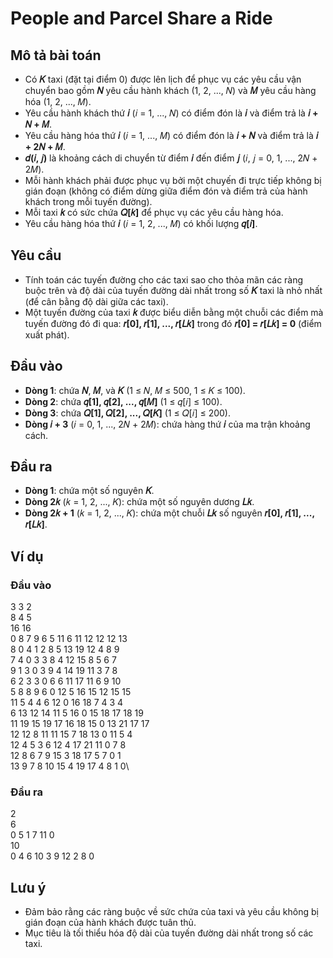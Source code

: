 # People and Parcel Share a Ride

## Mô tả bài toán

- Có **𝐾** taxi (đặt tại điểm 0) được lên lịch để phục vụ các yêu cầu vận chuyển bao gồm **𝑁** yêu cầu hành khách (1, 2, ..., 𝑁) và **𝑀** yêu cầu hàng hóa (1, 2, ..., 𝑀).
- Yêu cầu hành khách thứ **𝑖** (𝑖 = 1, ..., 𝑁) có điểm đón là **𝑖** và điểm trả là **𝑖 + 𝑁 + 𝑀**.
- Yêu cầu hàng hóa thứ **𝑖** (𝑖 = 1, ..., 𝑀) có điểm đón là **𝑖 + 𝑁** và điểm trả là **𝑖 + 2𝑁 + 𝑀**.
- **𝑑(𝑖, 𝑗)** là khoảng cách di chuyển từ điểm **𝑖** đến điểm **𝑗** (𝑖, 𝑗 = 0, 1, ..., 2𝑁 + 2𝑀).
- Mỗi hành khách phải được phục vụ bởi một chuyến đi trực tiếp không bị gián đoạn (không có điểm dừng giữa điểm đón và điểm trả của hành khách trong mỗi tuyến đường).
- Mỗi taxi **𝑘** có sức chứa **𝑄[𝑘]** để phục vụ các yêu cầu hàng hóa.
- Yêu cầu hàng hóa thứ **𝑖** (𝑖 = 1, 2, ..., 𝑀) có khối lượng **𝑞[𝑖]**.

## Yêu cầu

- Tính toán các tuyến đường cho các taxi sao cho thỏa mãn các ràng buộc trên và độ dài của tuyến đường dài nhất trong số **𝐾** taxi là nhỏ nhất (để cân bằng độ dài giữa các taxi).
- Một tuyến đường của taxi **𝑘** được biểu diễn bằng một chuỗi các điểm mà tuyến đường đó đi qua: **𝑟[0], 𝑟[1], ..., 𝑟[𝐿𝑘]** trong đó **𝑟[0] = 𝑟[𝐿𝑘] = 0** (điểm xuất phát).

## Đầu vào

- **Dòng 1**: chứa **𝑁**, **𝑀**, và **𝐾** (1 ≤ 𝑁, 𝑀 ≤ 500, 1 ≤ 𝐾 ≤ 100).
- **Dòng 2**: chứa **𝑞[1], 𝑞[2], ..., 𝑞[𝑀]** (1 ≤ 𝑞[𝑖] ≤ 100).
- **Dòng 3**: chứa **𝑄[1], 𝑄[2], ..., 𝑄[𝐾]** (1 ≤ 𝑄[𝑖] ≤ 200).
- **Dòng 𝑖 + 3** (𝑖 = 0, 1, ..., 2𝑁 + 2𝑀): chứa hàng thứ **𝑖** của ma trận khoảng cách.

## Đầu ra

- **Dòng 1**: chứa một số nguyên **𝐾**.
- **Dòng 2𝑘** (𝑘 = 1, 2, ..., 𝐾): chứa một số nguyên dương **𝐿𝑘**.
- **Dòng 2𝑘 + 1** (𝑘 = 1, 2, ..., 𝐾): chứa một chuỗi **𝐿𝑘** số nguyên **𝑟[0], 𝑟[1], ..., 𝑟[𝐿𝑘]**.

## Ví dụ

### Đầu vào
3 3 2 \
8 4 5 \
16 16 \
0 8 7 9 6 5 11 6 11 12 12 12 13\
8 0 4 1 2 8 5 13 19 12 4 8 9\
7 4 0 3 3 8 4 12 15 8 5 6 7\
9 1 3 0 3 9 4 14 19 11 3 7 8\
6 2 3 3 0 6 6 11 17 11 6 9 10\
5 8 8 9 6 0 12 5 16 15 12 15 15\
11 5 4 4 6 12 0 16 18 7 4 3 4\
6 13 12 14 11 5 16 0 15 18 17 18 19\
11 19 15 19 17 16 18 15 0 13 21 17 17\
12 12 8 11 11 15 7 18 13 0 11 5 4\
12 4 5 3 6 12 4 17 21 11 0 7 8\
12 8 6 7 9 15 3 18 17 5 7 0 1\
13 9 7 8 10 15 4 19 17 4 8 1 0\


### Đầu ra
2\
6\
0 5 1 7 11 0\
10\
0 4 6 10 3 9 12 2 8 0


## Lưu ý

- Đảm bảo rằng các ràng buộc về sức chứa của taxi và yêu cầu không bị gián đoạn của hành khách được tuân thủ.
- Mục tiêu là tối thiểu hóa độ dài của tuyến đường dài nhất trong số các taxi.